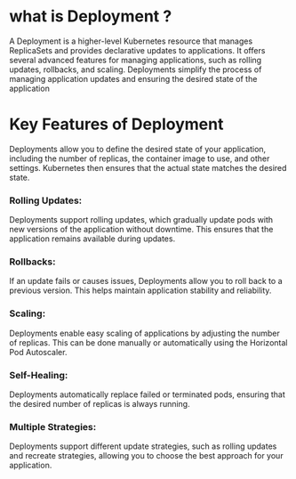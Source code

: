 # what is Deployment ?
A Deployment is a higher-level Kubernetes resource that manages ReplicaSets and provides declarative updates to applications. It offers several advanced features for managing applications, such as rolling updates, rollbacks, and scaling. Deployments simplify the process of managing application updates and ensuring the desired state of the application
# Key Features of Deployment
Deployments allow you to define the desired state of your application, including the number of replicas, the container image to use, and other settings. Kubernetes then ensures that the actual state matches the desired state.

 ### Rolling Updates:

Deployments support rolling updates, which gradually update pods with new versions of the application without downtime. This ensures that the application remains available during updates.

 ### Rollbacks:

If an update fails or causes issues, Deployments allow you to roll back to a previous version. This helps maintain application stability and reliability.

 ### Scaling:

Deployments enable easy scaling of applications by adjusting the number of replicas. This can be done manually or automatically using the Horizontal Pod Autoscaler.

 ### Self-Healing:

Deployments automatically replace failed or terminated pods, ensuring that the desired number of replicas is always running.

 ### Multiple Strategies:

Deployments support different update strategies, such as rolling updates and recreate strategies, allowing you to choose the best approach for your application.
